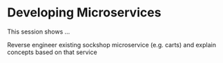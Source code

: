 # Developing Microservices 

This session shows ...

Reverse engineer existing sockshop microservice (e.g. carts) and explain concepts based on that service


